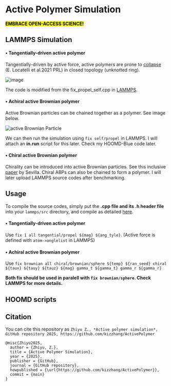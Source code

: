 # Active Polymer Simulation
<mark>**EMBRACE OPEN-ACCESS SCIENCE!**</mark>

##  LAMMPS Simulation
#### • Tangentially-driven active polymer
Tangentially-driven by active force, active polymers are prone to [collapse](https://journals.aps.org/prl/abstract/10.1103/PhysRevLett.126.097801) (E. Locatelli et al.2021 PRL) in closed topology (unknotted ring).  

![image](https://github.com/user-attachments/assets/f9ae74b8-3651-4d3f-8814-2ec23f109fbb "Active force is along the tangent vector.")

The code is modified from the fix_propel_self.cpp in [LAMMPS](https://github.com/lammps).

#### • Achiral active Brownian polymer 
Active Brownian particles can be chained together as a polymer. See image below.

![active Brownian Particle](https://github.com/user-attachments/assets/b4a1933e-60c6-443c-add8-8b685f8075b2)

We can then run the simulation using `fix self/propel` in LAMMPS. I will attach an **in.run** script for this later. Check my HOOMD-Blue code later.

#### • Chiral active Brownian polymer
Chirality can be introduced into active Brownian particles. See this inclusive [paper](https://journals.aps.org/pre/abstract/10.1103/PhysRevE.94.062120) by Sevilla. Chiral ABPs can also be chained to form a polymer. I will later upload LAMMPS source codes after benchmarking.

## Usage 
To compile the source codes, simply put the **.cpp file and its .h header file** into your `lammps/src` directory, and compile as detailed [here](https://docs.lammps.org/Build.html).

#### • Tangentially-driven active polymer 

Use `fix 1 all tangential/propel ${mag} ${ang_tyle}`. (Active force is defined with `atom->anglelist` in LAMMPS)

#### • Achiral active Brownian polymer

Use `fix brownian all chiral/brownian/sphere ${temp} ${ran_seed} chiral ${taux} ${tauy} ${tauz} ${mag} gamma_t ${gamma_t} gamma_r ${gamma_r}`

**Both fix should be used in paralell with `fix brownian/sphere`. Check LAMMPS for more details.**

## HOOMD scripts


## Citation
You can cite this repository as 
`Zhiyu Z., *Active polymer simulation*, GitHub repository 2025, https://github.com/kizzhang/ActivePolymer`
```
@misc{Zhiyu2025,
  author = {Zhiyu, Z.},
  title = {Active Polymer Simulation},
  year = {2025},
  publisher = {GitHub},
  journal = {GitHub repository},
  howpublished = {\url{https://github.com/kizzhang/ActivePolymer}},
  commit = {main}
}
```

